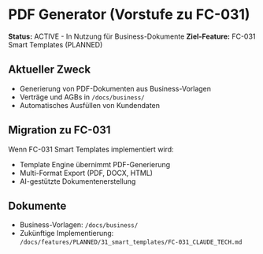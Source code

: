 # PDF Generator (Vorstufe zu FC-031)

**Status:** ACTIVE - In Nutzung für Business-Dokumente
**Ziel-Feature:** FC-031 Smart Templates (PLANNED)

## Aktueller Zweck
- Generierung von PDF-Dokumenten aus Business-Vorlagen
- Verträge und AGBs in `/docs/business/`
- Automatisches Ausfüllen von Kundendaten

## Migration zu FC-031
Wenn FC-031 Smart Templates implementiert wird:
- Template Engine übernimmt PDF-Generierung
- Multi-Format Export (PDF, DOCX, HTML)
- AI-gestützte Dokumentenerstellung

## Dokumente
- Business-Vorlagen: `/docs/business/`
- Zukünftige Implementierung: `/docs/features/PLANNED/31_smart_templates/FC-031_CLAUDE_TECH.md`
